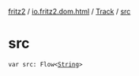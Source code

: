[fritz2](../../index.md) / [io.fritz2.dom.html](../index.md) / [Track](index.md) / [src](./src.md)

# src

`var src: Flow<`[`String`](https://kotlinlang.org/api/latest/jvm/stdlib/kotlin/-string/index.html)`>`
